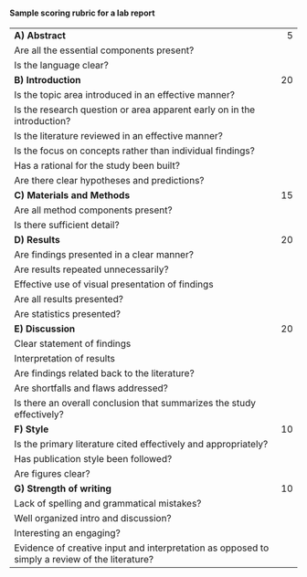 
#### Sample scoring rubric for a lab report

|||
|---|---:|
|**A)	Abstract**	|5|
|	Are all the essential components present?||
|	Is the language clear?| |
|**B)	Introduction**	|20|
|Is the topic area introduced in an effective manner?||
|Is the research question or area apparent early on in the introduction?||
|	Is the literature reviewed in an effective manner?||
|	Is the focus on concepts rather than individual findings?||
|	Has a rational for the study been built?||
|	Are there clear hypotheses and predictions?||
| **C)	Materials and Methods**	| 15|
|	Are all method components present?||
|	Is there sufficient detail?||
|**D)	Results**|	20|
|Are findings presented in a clear manner?||
|	Are results repeated unnecessarily?||
|	Effective use of visual presentation of findings||
|	Are all results presented?||
|	Are statistics presented?||
|**E)	Discussion**	|20|
|	Clear statement of findings||
|	Interpretation of results||
|	Are findings related back to the literature?||
|	Are shortfalls and flaws addressed?||
|	Is there an overall conclusion that summarizes the study effectively?||
|**F)	Style**	|10|
|	Is the primary literature cited effectively and appropriately?||
|	Has publication style been followed?||
|	Are figures clear?||
|**G)	Strength of writing**	|10|
|	Lack of spelling and grammatical mistakes?||
|	Well organized intro and discussion?||
|	Interesting an engaging?||
|	Evidence of creative input and interpretation as opposed to simply a review of the literature?||
